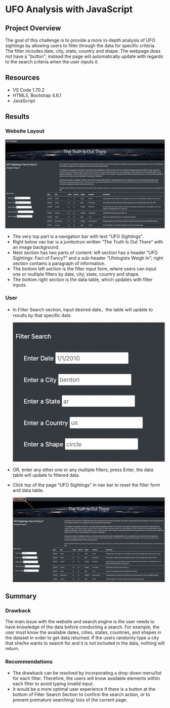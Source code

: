 # UFO Analysis with JavaScript

## Project Overview
The goal of this challenge is to provide a more in-depth analysis of UFO sightings by allowing users to filter through the data for specific criteria. The filter includes date, city, state, country and shape. The webpage does not have a "button", instead the page will automatically update with regards to the search criteria when the user inputs it. 

## Resources
-   VS Code 1.70.2
-   HTML5, Bootstrap 4.6.1
-   JavaScript

## Results
### Website Layout
![Website_Image](https://github.com/nfujikad/UFOs/blob/main/Resources/Website_Image.png)

-	The very top part is a navigation bar with text “UFO Sightings”.
-	Right below vav bar is a jumbotron written “The Truth Is Out There” with an image background.
-	Next section has two parts of content: left section has a header “UFO Sightings: Fact of Fancy?” and a sub-header “Ufologists Weigh In”; right section contains a paragraph of information.
-	The bottom left section is the filter input form, where users can input one or multiple filters by date, city, state, country and shape.
-	The bottom right section is the data table, which updates with filter inputs.

### User

-	In Filter Search section, input desired date，the table will update to results by that specific date.
  
    ![Search_Input](https://github.com/nfujikad/UFOs/blob/main/Resources/Search_Input.png)

-	OR, enter any other one or any multiple filters, press Enter, the data table will update to filtered data.

-	Click top of the page “UFO Sightings” in nav bar to reset the filter form and data table.
  
    ![Refresh](https://github.com/nfujikad/UFOs/blob/main/Resources/Refresh.png)


## Summary

### Drawback
The main issue with the website and search engine is the user needs to have knowledge of the data before conducting a search. For example, the user must know the available dates, cities, states, countries, and shapes in the dataset in order to get data returned. If the users randomly type a city that she/he wants to search for and it is not included in the data, nothing will return. 

### Recommendations
-	The drawback can be resolved by incorporating a drop-down menu/list for each filter. Therefore, the users will know available elements within each filter to avoid typing invalid input. 
-	It would be a more optimal user experience if there is a button at the bottom of Filter Search Section to confirm the search action, or to prevent premature searching/ loss of the current page.


